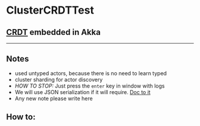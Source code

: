 # ClusterCRDTTest

## [CRDT](https://doc.akka.io/docs/akka/current/distributed-data.html#delta-crdt) embedded in Akka
_______________________________________________________________________________________________

## Notes
- used untyped actors, because there is no need to learn typed
- cluster sharding for actor discovery
- _HOW TO STOP:_ Just press the `enter` key in window with logs
- We will use JSON serialization if it will require.
[Doc to it](https://doc.akka.io/docs/akka/current/serialization.html#usage)
- Any new note please write here

## How to: